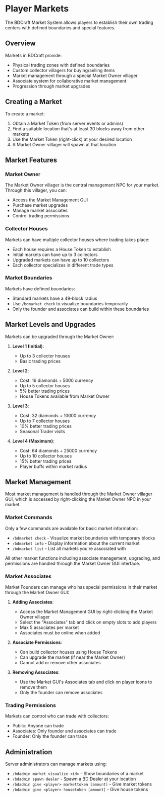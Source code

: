 # Player Markets

The BDCraft Market System allows players to establish their own trading centers with defined boundaries and special features.

## Overview

Markets in BDCraft provide:
- Physical trading zones with defined boundaries
- Custom collector villagers for buying/selling items
- Market management through a special Market Owner villager
- Associate system for collaborative market management
- Progression through market upgrades

## Creating a Market

To create a market:

1. Obtain a Market Token (from server events or admins)
2. Find a suitable location that's at least 30 blocks away from other markets
3. Use the Market Token (right-click) at your desired location
4. A Market Owner villager will spawn at that location

## Market Features

### Market Owner

The Market Owner villager is the central management NPC for your market. Through this villager, you can:
- Access the Market Management GUI
- Purchase market upgrades
- Manage market associates
- Control trading permissions

### Collector Houses

Markets can have multiple collector houses where trading takes place:
- Each house requires a House Token to establish
- Initial markets can have up to 3 collectors
- Upgraded markets can have up to 10 collectors
- Each collector specializes in different trade types

### Market Boundaries

Markets have defined boundaries:
- Standard markets have a 49-block radius
- Use `/bdmarket check` to visualize boundaries temporarily
- Only the founder and associates can build within these boundaries

## Market Levels and Upgrades

Markets can be upgraded through the Market Owner:

1. **Level 1 (Initial)**:
   - Up to 3 collector houses
   - Basic trading prices

2. **Level 2**:
   - Cost: 16 diamonds + 5000 currency
   - Up to 5 collector houses
   - 5% better trading prices
   - House Tokens available from Market Owner

3. **Level 3**:
   - Cost: 32 diamonds + 10000 currency
   - Up to 7 collector houses
   - 10% better trading prices
   - Seasonal Trader visits

4. **Level 4 (Maximum)**:
   - Cost: 64 diamonds + 25000 currency
   - Up to 10 collector houses
   - 15% better trading prices
   - Player buffs within market radius

## Market Management

Most market management is handled through the Market Owner villager GUI, which is accessed by right-clicking the Market Owner NPC in your market.

### Market Commands

Only a few commands are available for basic market information:

- `/bdmarket check` - Visualize market boundaries with temporary blocks
- `/bdmarket info` - Display information about the current market
- `/bdmarket list` - List all markets you're associated with

All other market functions including associate management, upgrading, and permissions are handled through the Market Owner GUI interface.

### Market Associates

Market Founders can manage who has special permissions in their market through the Market Owner GUI:

1. **Adding Associates**:
   - Access the Market Management GUI by right-clicking the Market Owner villager
   - Select the "Associates" tab and click on empty slots to add players
   - Max 5 associates per market
   - Associates must be online when added

2. **Associate Permissions**:
   - Can build collector houses using House Tokens
   - Can upgrade the market (if near the Market Owner)
   - Cannot add or remove other associates

3. **Removing Associates**:
   - Use the Market GUI's Associates tab and click on player icons to remove them
   - Only the founder can remove associates

### Trading Permissions

Markets can control who can trade with collectors:
- Public: Anyone can trade
- Associates: Only founder and associates can trade
- Founder: Only the founder can trade

## Administration

Server administrators can manage markets using:
- `/bdadmin market visualize <id>` - Show boundaries of a market
- `/bdadmin spawn dealer` - Spawn a BD Dealer at your location
- `/bdadmin give <player> markettoken [amount]` - Give market tokens
- `/bdadmin give <player> housetoken [amount]` - Give house tokens